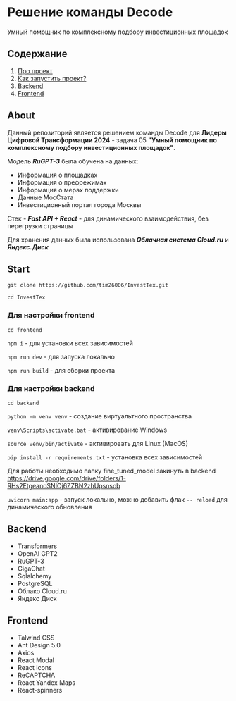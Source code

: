 # Решение команды Decode 
Умный помощник по комплексному подбору инвестиционных площадок

## Содержание 
1. [Про проект](#About)
2. [Как запустить проект?](#Start)
3. [Backend](#Backend)
4. [Frontend](#Frontend)


## About
Данный репозиторий является решением команды Decode для **Лидеры Цифровой Трансформации 2024** - задача 05 **"Умный помощник по комплексному подбору инвестиционных площадок"**.

Модель ***RuGPT-3*** была обучена на данных:

- Информация о площадках 
- Информация о префрежимах
- Информация о мерах поддержки
- Данные МосСтата
- Инвестиционный портал города Москвы

Стек - ***Fast API + React*** - для динамического взаимодействия, без перегрузки страницы

Для хранения данных была использована ***Облачная система Cloud.ru*** и ***Яндекс.Диск***


## Start

`git clone https://github.com/tim26006/InvestTex.git`

`cd InvestTex`
### Для настройки frontend

`cd frontend`

`npm i` - для установки всех зависимостей

`npm run dev` - для запуска локально

`npm run build` - для сборки проекта

### Для настройки backend

`cd backend`

`python -m venv venv` - создание виртуальтного пространства

`venv\Scripts\activate.bat` - активирование Windows

`source venv/bin/activate` - активировать для Linux (MacOS)

`pip install -r requirements.txt` - установка всех зависимостей

Для работы необходимо папку fine_tuned_model закинуть в backend https://drive.google.com/drive/folders/1-RHs2EtgeanoSNlOj6ZZBN2zhUpsnsob

`uvicorn main:app` - запуск локально, можно добавить флак `-- reload` для динамического обновления

## Backend 
- Transformers
- OpenAI GPT2 
- RuGPT-3
- GigaChat
- Sqlalchemy
- PostgreSQL
- Облако Сloud.ru
- Яндекс Диск
## Frontend
- Talwind CSS
- Ant Design 5.0
- Axios
- React Modal
- React Icons
- ReCAPTCHA
- React Yandex Maps
- React-spinners


